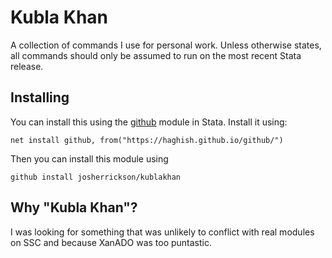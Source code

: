 # Kubla Khan

A collection of commands I use for personal work. Unless otherwise states, all commands should only be assumed to run on the most recent Stata release.

## Installing

You can install this using the [github](https://github.com/haghish/github) module in Stata. Install it using:

```
net install github, from("https://haghish.github.io/github/")
```

Then you can install this module using

```
github install josherrickson/kublakhan
```

## Why "Kubla Khan"?

I was looking for something that was unlikely to conflict with real modules on SSC and because XanADO was too puntastic.
